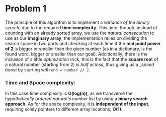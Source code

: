 # Problem 1
The principle of this algorithm is to implement a _variance of the binary search_, due to the required __time 
complexity__. This time, though, instead of counting with an already sorted array, we use the _natural consecution_ to
use as our __imaginary array__; the implementation relies on dividing the search space in two parts and checking at 
each time if the __mid point power of 2__ is bigger or smaller than the given number (as in a dictionary, is the found 
word, bigger or smaller than our goal). Additionally, there is the inclusion of a little _optimization trick_, this is
the fact that the __square root__ of a natural number (starting from 2) is _half or less_, thus giving us a __speed 
boost_ by starting with `end = number // 2`.

### Time and Space complexity:
In this case time complexity is __O(log(n))__, as we transverse the _hypothetically ordered natural's number list_ by 
using a __binary search approach__. As for the space complexity, it is __independent of the input__, requiring solely 
pointers to different array locations; __O(1)__.
